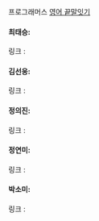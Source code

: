 프로그래머스 [영어 끝말잇기](https://school.programmers.co.kr/learn/courses/30/lessons/12981)<br>

#### 최태승: 
링크 : 

#### 김선웅: 
링크 : 

#### 정의진: 
링크 : 

#### 정연미: 
링크 : 

#### 박소미: 
링크 : 
